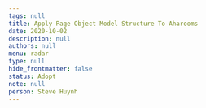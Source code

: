 ```yaml
---
tags: null
title: Apply Page Object Model Structure To Aharooms
date: 2020-10-02
description: null
authors: null
menu: radar
type: null
hide_frontmatter: false
status: Adopt
note: null
person: Steve Huynh
---
```


